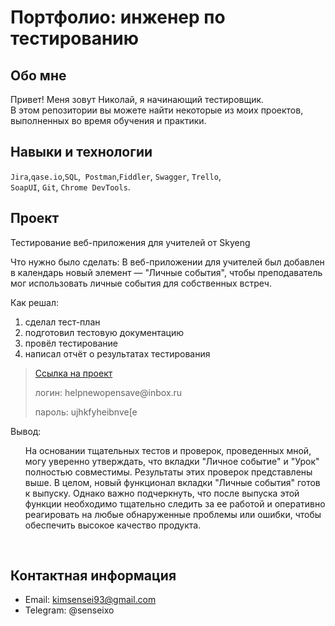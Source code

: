 # Портфолио: инженер по тестированию

## Обо мне 

Привет! Меня зовут Николай, я начинающий тестировщик. <br>
В этом репозитории вы можете найти некоторые из моих проектов, выполненных во время обучения и практики.
<br>

## Навыки и технологии
``Jira``,``qase.io``,``SQL``,`` Postman``,``Fiddler``, ``Swagger``, ``Trello``, <br>
``SoapUI``, ``Git``, ``Chrome DevTools``.




## Проект

<p> Тестирование веб-приложения для учителей от Skyeng</p>

<p>Что нужно было сделать: 
  В веб-приложении для учителей был добавлен в календарь новый элемент — "Личные события", чтобы преподаватель мог использовать личные события для собственных встреч.<p>

<p>
Как решал: 
<ol>
  <li>сделал тест-план </li>
  <li>подготовил тестовую документацию</li>
  <li>провёл тестирование</li>
  <li>написал отчёт о результатах тестирования</li>
</ol>
  
<p>

> <a href="https://gg-bug-report.atlassian.net/l/cp/P14bRFn8">Ссылка на проект</a> 
> <p> логин: helpnewopensave@inbox.ru </p>
> <p> пароль: ujhkfyheibnve[e </p>

<p>Вывод:<p>
<ol>
  На основании тщательных тестов и проверок, проведенных мной, могу уверенно утверждать, что вкладки "Личное событие" и "Урок" полностью совместимы. Результаты этих проверок представлены выше. В целом, новый функционал вкладки "Личные события" готов к выпуску. Однако важно подчеркнуть, что после выпуска этой функции необходимо тщательно следить за ее работой и оперативно реагировать на любые обнаруженные проблемы или ошибки, чтобы обеспечить высокое качество продукта.</li>
</ol>
<br> 


## Контактная информация
- Email: kimsensei93@gmail.com
- Telegram: @senseixo
